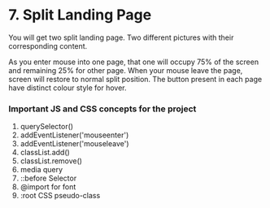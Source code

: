 # 7. Split Landing Page

You will get two split landing page. Two different pictures with their corresponding content.

As you enter mouse into one page, that one will occupy 75% of the screen and remaining 25% for other page. When your mouse leave the page, screen will restore to normal split position. The button present in each page have distinct colour style for hover.

### Important JS and CSS concepts for the project

1. querySelector()
2. addEventListener('mouseenter')
3. addEventListener('mouseleave')
4. classList.add()
5. classList.remove()
6. media query
7. ::before Selector 
8. @import for font 
9. :root CSS pseudo-class
